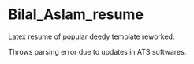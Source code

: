 # Bilal_Aslam_resume
Latex resume of popular deedy template reworked.

Throws parsing error due to updates in ATS softwares. 
